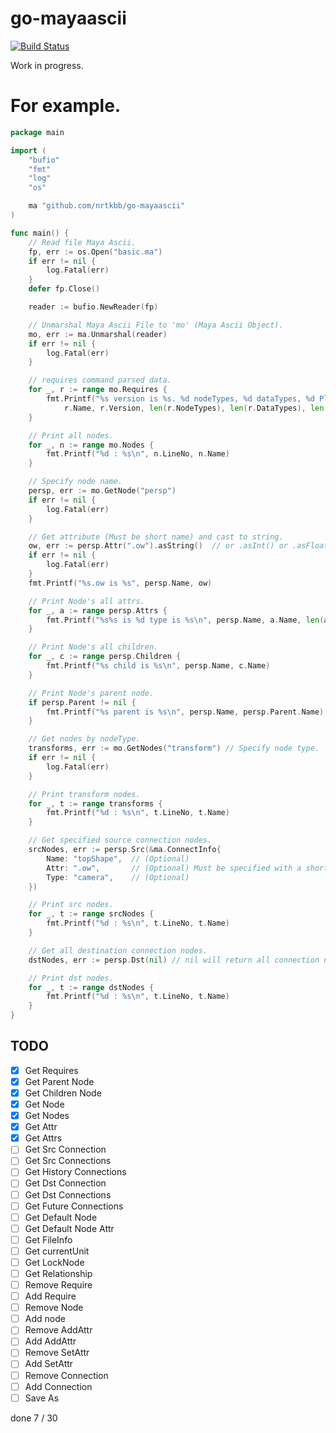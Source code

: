 # go-mayaascii

[![Build Status](https://travis-ci.org/nrtkbb/go-mayaascii.svg?branch=master)](https://travis-ci.org/nrtkbb/go-mayaascii)

Work in progress.

# For example.

```go
package main

import (
	"bufio"
	"fmt"
	"log"
	"os"

	ma "github.com/nrtkbb/go-mayaascii"
)

func main() {
	// Read file Maya Ascii.
	fp, err := os.Open("basic.ma")
	if err != nil {
		log.Fatal(err)
	}
	defer fp.Close()

	reader := bufio.NewReader(fp)

	// Unmarshal Maya Ascii File to 'mo' (Maya Ascii Object).
	mo, err := ma.Unmarshal(reader)
	if err != nil {
		log.Fatal(err)
	}

	// requires command parsed data.
	for _, r := range mo.Requires {
		fmt.Printf("%s version is %s. %d nodeTypes, %d dataTypes, %d Plugin's nodes.\n",
			r.Name, r.Version, len(r.NodeTypes), len(r.DataTypes), len(r.Nodes))
	}

	// Print all nodes.
	for _, n := range mo.Nodes {
		fmt.Printf("%d : %s\n", n.LineNo, n.Name)
	}

	// Specify node name.
	persp, err := mo.GetNode("persp")
	if err != nil {
		log.Fatal(err)
	}

	// Get attribute (Must be short name) and cast to string.
	ow, err := persp.Attr(".ow").asString()  // or .asInt() or .asFloat() etc..
	if err != nil {
		log.Fatal(err)
	}
	fmt.Printf("%s.ow is %s", persp.Name, ow)

	// Print Node's all attrs.
	for _, a := range persp.Attrs {
		fmt.Printf("%s%s is %d type is %s\n", persp.Name, a.Name, len(a.Values), a.Type)
	}

	// Print Node's all children.
	for _, c := range persp.Children {
		fmt.Printf("%s child is %s\n", persp.Name, c.Name)
	}

	// Print Node's parent node.
	if persp.Parent != nil {
		fmt.Printf("%s parent is %s\n", persp.Name, persp.Parent.Name)
	}

	// Get nodes by nodeType.
	transforms, err := mo.GetNodes("transform") // Specify node type.
	if err != nil {
		log.Fatal(err)
	}

	// Print transform nodes.
	for _, t := range transforms {
		fmt.Printf("%d : %s\n", t.LineNo, t.Name)
	}

	// Get specified source connection nodes.
	srcNodes, err := persp.Src(&ma.ConnectInfo{
		Name: "topShape",  // (Optional)
		Attr: ".ow",       // (Optional) Must be specified with a short name
		Type: "camera",    // (Optional)
	})

	// Print src nodes.
	for _, t := range srcNodes {
		fmt.Printf("%d : %s\n", t.LineNo, t.Name)
	}

	// Get all destination connection nodes.
	dstNodes, err := persp.Dst(nil) // nil will return all connection nodes.

	// Print dst nodes.
	for _, t := range dstNodes {
		fmt.Printf("%d : %s\n", t.LineNo, t.Name)
	}
}
```


## TODO

- [x] Get Requires
- [x] Get Parent Node
- [x] Get Children Node
- [x] Get Node
- [x] Get Nodes
- [x] Get Attr
- [x] Get Attrs
- [ ] Get Src Connection
- [ ] Get Src Connections
- [ ] Get History Connections
- [ ] Get Dst Connection
- [ ] Get Dst Connections
- [ ] Get Future Connections
- [ ] Get Default Node
- [ ] Get Default Node Attr
- [ ] Get FileInfo
- [ ] Get currentUnit
- [ ] Get LockNode
- [ ] Get Relationship
- [ ] Remove Require
- [ ] Add Require
- [ ] Remove Node
- [ ] Add node
- [ ] Remove AddAttr
- [ ] Add AddAttr
- [ ] Remove SetAttr
- [ ] Add SetAttr
- [ ] Remove Connection
- [ ] Add Connection
- [ ] Save As

done 7 / 30
